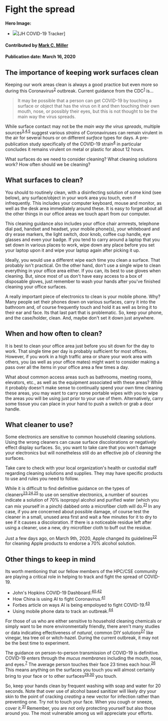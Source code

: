 # Fight the spread

**Hero Image:**

- <img src='https://github.com/betterscientificsoftware/images/raw/master/Blog_Covid19WorkstationCleanlinessA.png'/>[JH COVID-19 Tracker]

#### Contributed by [Mark C. Miller](https://github.com/markcmiller86)
#### Publication date: March 16, 2020

## The importance of keeping work surfaces clean
Keeping our work areas clean is always a good practice but even more so during
this Coronavirus<sup>[2]</sup> outbreak. Current guidance from the CDC<sup>[1]</sup>
is...

> It may be possible that a person can get COVID-19 by touching a surface or
object that has the virus on it and then touching their own mouth, nose, or
possibly their eyes, but this is not thought to be the main way the virus spreads.

While surface contact may not be the *main way the virus spreads*, multiple
sources<sup>[3],[4],[5]</sup> suggest various *strains* of Coronaviruses can
remain virulent in the air for several hours or on different *surface* types
for days. A pre-publication study specifically of the COVID-19 strain<sup>[4]</sup>
in particular concludes it remains virulent on metal or plastic for about 12 hours.

What surfaces do we need to consider cleaning? What cleaning solutions work?
How often should we be cleaning?

## What surfaces to clean? 

You should to routinely clean, with a disinfecting solution of some
kind (see below), any surface/object in your work area you touch, even if infrequently.
This includes your computer keyboard, mouse and monitor, as well as the desk area
immediately around these. It is easy to forget about all the other things
in our office areas we touch apart from our computer.

This cleaning guidance also includes your office chair armrests, telephone dial
pad, handset and headset, your mobile phone(s), your whiteboard and dry erase markers,
the light switch, door knob, coffee cup handle, eye glasses and even your badge.
If you tend to carry around a laptop that you set down in various places to work,
wipe down any place before you set your laptop upon it and wipe your laptop again
after picking it up.

Ideally, you would use a different wipe each time you clean a surface. That probably
isn't practical. On the other hand, don't use a single wipe to clean everything in
your office area either. If you can, its best to use gloves when cleaning. But, since
most of us don't have easy access to a box of disposable gloves, just remember to wash
your hands after you've finished cleaning your office surfaces.

A really important piece of electronics
to clean is your mobile phone. Why? Many people set their phones down on various surfaces,
carry it into the bathroom and, of course frequently touch and hold it as well as bring
it to their ear and face. Its that
last part that is problematic. So, keep your phone, and the case/holder, clean.
And, maybe don't set it down just anywhere.

## When and how often to clean?

It is best to clean your office area just before you sit down for the day to work. 
That single time per day is probably sufficient for most offices. However, if you
work in a high traffic area or share your work area with others, you (as well as 
your office mates) might want to consider making a pass over all the items in
your office area a few times a day.

What about common access areas such as bathrooms, meeting rooms, elevators, etc.,
as well as the equipment associated with these areas? While it probably doesn't
make sense to continually spend your own time cleaning these areas, you may want
to carry some portable wipes with you to wipe the areas *you* will be using just
prior to your use of them. Alternatively, carry some tissue you can place in your
hand to push a switch or grab a door handle.

## What cleaner to use?

Some electronics are sensitive to common household cleaning solutions. Using the
wrong cleaners can cause surface discolorations or negatively effect display surfaces.
So, you want to take care that you won't damage your electronics but will nonetheless
still do an effective job of *cleaning* the surfaces.

Take care to check with your local organization's health or custodial staff regarding
cleaning solutions and supplies. They may have specific products to use and rules you
need to follow.

While it is difficult to find definitive guidance on the types of cleaners<sup>[23],[24],[25]</sup> to
use on sensitive electronics, a number of sources indicate a solution of 70% isopropyl
alcohol and purified water (which you can mix yourself in a pinch) dabbed onto a microfiber cloth
will do.<sup>[21]</sup> In any case, if you are concerned about possible damage, of course test
the cleaner in a small, unused area first and wait a few minutes for it to dry to see if
it causes a discoloration. If there is a noticeable residue left after using a cleaner,
use a new, dry microfiber cloth to buff out the residue.

Just a few days ago, on March 9th, 2020, Apple changed its guidelines<sup>[22]</sup>
for cleaning Apple products to endorse a 70% alcohol solution.

## Other things to keep in mind

Its worth mentioning that our fellow members of the HPC/CSE community are playing a critical
role in helping to track and fight the spread of COVID-19.

  * John's Hopkins COVID-19 Dashboard.<sup>[40],[42]</sup>
  * How China is using AI to fight Coronavirus.<sup>[41]</sup>
  * Forbes article on ways AI is being empoloyed to fight COVID-19.<sup>[43]</sup>
  * Using mobile phone data to track an outbreak.<sup>[44]</sup>

For those of us who are either sensitive to household cleaning chemicals or simply want
to be more environmentally friendly, there aren't many studies or data indicating
effectiveness of *natural*, common DIY solutions<sup>[27]</sup> like vinegar, tea tree oil or witch-hazel.
During the current outbreak, it may not be the best time to experiment.

The guidance on person-to-person transmission of COVID-19 is definitive. COVID-19 
enters through the *mucus membranes* including the mouth, nose, and eyes.<sup>[7]</sup>
The average person touches their face 23 times each hour.<sup>[26]</sup> This means anything
on the surfaces you touch you will almost certainly bring to your face or to other surfaces<sup>[29],[30]</sup>
you touch.

So, keep your hands clean by frequent washing with soap and water for 20 seconds. Note that
over use of alcohol based sanitizer will likely dry your skin to the point of cracking
*creating* a new vector for infection rather than preventing one. Try not to touch your face.
When you cough or sneeze, cover it.<sup>[31]</sup> Remember, you are not only protecting
yourself but also those around you. The most vulnerable among us will appreciate your efforts.

[1]: https://www.cdc.gov/coronavirus/2019-ncov/about/transmission.html "CDC Guidance on CV-19 Transmission {}"
[2]: https://www.who.int/health-topics/coronavirus "WHO Summary Remarks of CV-19 {}"
[3]: https://www.ncbi.nlm.nih.gov/pmc/articles/PMC4659470/ "NIH CV-229E Surface Study {}"
[4]: https://www.medrxiv.org/content/10.1101/2020.03.09.20033217v1 "Aerosol and Surface Study of CV-19 {}"
[5]: https://www.journalofhospitalinfection.com/article/S0195-6701(20)30046-3/fulltext "Surface Study of various Coronaviruses {}"
[6]: https://www.cdc.gov/coronavirus/2019-ncov/community/organizations/cleaning-disinfection.html#How%20to%20Clean%20and%20Disinfect "CDC Guidance on Cleaning Surfaces {}"
[7]: https://www.cdc.gov/coronavirus/2019-ncov/about/prevention.html?CDC_AA_refVal=https%3A%2F%2Fwww.cdc.gov%2Fcoronavirus%2F2019-ncov%2Fabout%2Fprevention-treatment.html "CDC Description of Transmission Scenario {}"

[20]: https://learningregistry.org/reviews/best-disinfectant-wipes "Best Disinfecting Wipes {}"
[21]: https://www.pcmag.com/how-to/how-to-spring-clean-your-electronics "Best practices for cleaning electronics {}"
[22]: https://support.apple.com/en-us/HT204172?mod=article_inline "Apple Guidance on 70% Alcohol {}"
[23]: https://www.consumerreports.org/cleaning/common-household-products-that-can-destroy-novel-coronavirus/ "Common Household Products to Kill CV-19 {}"
[24]: https://www.epa.gov/sites/production/files/2020-03/documents/sars-cov-2-list_03-03-2020.pdf "EPA Technical Guidance & Cleaner Types/Ratings {}"
[25]: https://www.epa.gov/pesticide-registration/list-n-disinfectants-use-against-sars-cov-2 "EPA Cleaner Designations {}" 
[26]: https://www.ncbi.nlm.nih.gov/pubmed/25637115 "Face Touching Study {}"
[27]: https://ottawacitizen.com/health/busting-the-coronavirus "DIY Cleaners {}"
[29]: https://youtu.be/poOSzPTapw0?t=40 "See GlowGerm Spread in an Elementary Classroom {}"
[30]: https://www.youtube.com/watch?v=NmLOeuH3qdA "Local News Piece on Spread of Germs {}"
[31]: https://www.flickr.com/photos/fairfaxcounty/8467521325/in/photostream/lightbox/ "Covering your Cough {}"

[40]: https://coronavirus.jhu.edu/map.html "JH COVID-19 Dashboard {}"
[41]: https://www.aljazeera.com/news/2020/03/china-ai-big-data-combat-coronavirus-outbreak-200301063901951.html "AI in China for contact tracking {}"
[42]: https://youtu.be/Pnk8DuAly9Y?t=978 "Dr. Laren Gardner describes JH COVID-19 Dashboard {}"
[43]: https://www.forbes.com/sites/bernardmarr/2020/03/13/coronavirus-how-artificial-intelligence-data-science-and-technology-is-used-to-fight-the-pandemic/#6202d6b85f5f "Forbes AI article on COVID-19 {}"
[44]: https://www.eurekalert.org/pub_releases/2019-11/epfd-mdo111419.php "Using mobile data to track an outbreak {}"
